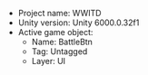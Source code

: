 <!-- UNITY CODE ASSIST INSTRUCTIONS START -->
- Project name: WWITD
- Unity version: Unity 6000.0.32f1
- Active game object:
  - Name: BattleBtn
  - Tag: Untagged
  - Layer: UI
<!-- UNITY CODE ASSIST INSTRUCTIONS END -->